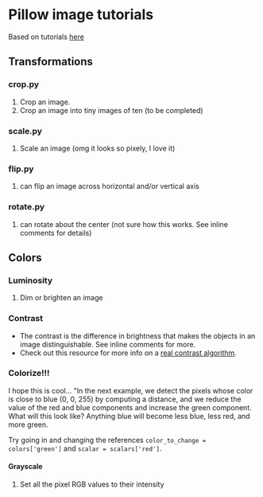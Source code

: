 # Pillow image tutorials
Based on tutorials [here](https://www.codingame.com/playgrounds/2524/basic-image-manipulation/introduction)

## Transformations

### crop.py
1. Crop an image.
2. Crop an image into tiny images of ten (to be completed)

### scale.py
1. Scale an image (omg it looks so pixely, I love it)

### flip.py
1. can flip an image across horizontal and/or vertical axis

### rotate.py
1. can rotate about the center (not sure how this works. See inline comments for details)


## Colors

### Luminosity
1. Dim or brighten an image

### Contrast
- The contrast is the difference in brightness that makes the objects in an image distinguishable. See inline comments for more.
- Check out this resource for more info on a [real contrast algorithm](https://www.dfstudios.co.uk/articles/programming/image-programming-algorithms/image-processing-algorithms-part-5-contrast-adjustment/).

### Colorize!!!
I hope this is cool... "In the next example, we detect the pixels whose color is close to blue (0, 0, 255) by computing a distance, and we reduce the value of the red and blue components and increase the green component. What will this look like? Anything blue will become less blue, less red, and more green.

Try going in and changing the references `color_to_change = colors['green']` and `scalar = scalars['red']`.

#### Grayscale
1. Set all the pixel RGB values to their intensity
